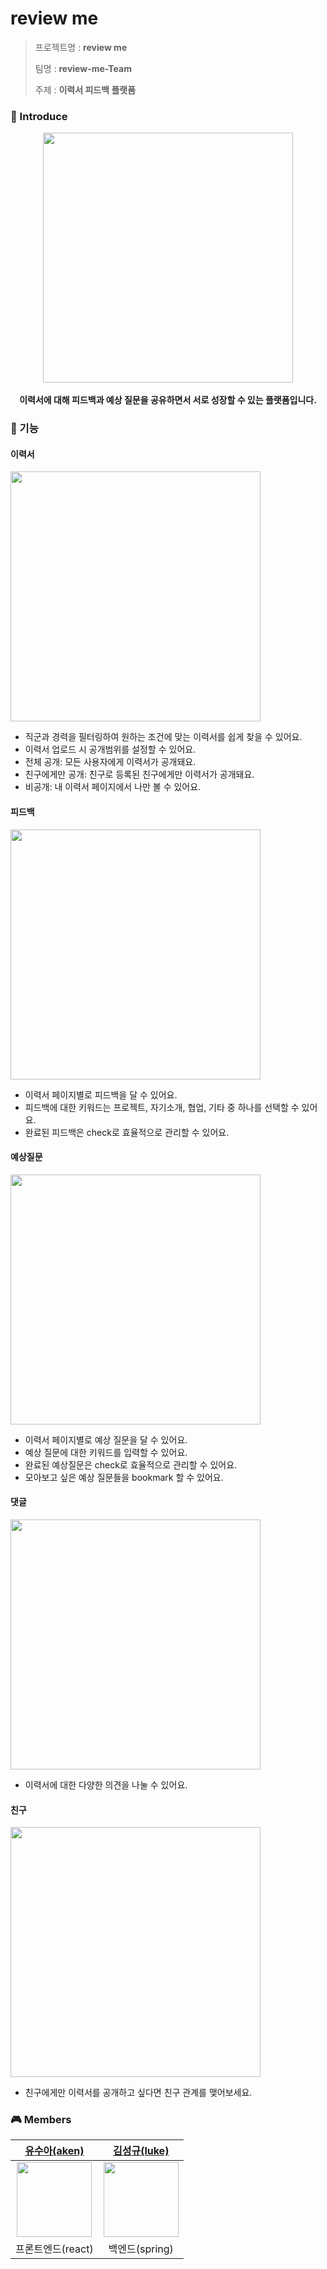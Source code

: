 
# review me

> 프로젝트명 : **review me**
>
> 팀명 : **review-me-Team**
>
> 주제 : **이력서 피드백 플랫폼**

### 🚀 Introduce

<div align="center">
  <img src="https://github.com/review-me-Team/.github/assets/96980857/db147d96-7c77-4ea2-9078-83579244ee3d" width="400px"/>  
</div>
<br />
<div align="center">
  <b>
    이력서에 대해 피드백과 예상 질문을 공유하면서 서로 성장할 수 있는 플랫폼입니다.
  </b>
</div>

### 📔 기능

#### 이력서

<img src="https://github.com/review-me-Team/.github/assets/96980857/ea2234ff-6ffb-46dd-aa90-ccec2a926bf8" width="400px" />

- 직군과 경력을 필터링하여 원하는 조건에 맞는 이력서를 쉽게 찾을 수 있어요.
- 이력서 업로드 시 공개범위를 설정할 수 있어요.
- 전체 공개: 모든 사용자에게 이력서가 공개돼요.
- 친구에게만 공개: 친구로 등록된 친구에게만 이력서가 공개돼요.
- 비공개: 내 이력서 페이지에서 나만 볼 수 있어요.


#### 피드백

<img src="https://github.com/review-me-Team/.github/assets/96980857/85f1c5fb-42c2-48cb-8cd4-c934b2f1437e" width="400px" />

- 이력서 페이지별로 피드백을 달 수 있어요.
- 피드백에 대한 키워드는 프로젝트, 자기소개, 협업, 기타 중 하나를 선택할 수 있어요.
- 완료된 피드백은 check로 효율적으로 관리할 수 있어요.

#### 예상질문

<img src="https://github.com/review-me-Team/.github/assets/96980857/95520894-793f-4df5-9de7-f219993cd63b" width="400px" />

- 이력서 페이지별로 예상 질문을 달 수 있어요.
- 예상 질문에 대한 키워드를 입력할 수 있어요.
- 완료된 예상질문은 check로 효율적으로 관리할 수 있어요.
- 모아보고 싶은 예상 질문들을 bookmark 할 수 있어요.

#### 댓글

<img src="https://github.com/review-me-Team/.github/assets/96980857/6d838989-d14d-4268-b12a-8e8cbb278412" width="400px" />

- 이력서에 대한 다양한 의견을 나눌 수 있어요.

#### 친구

<img src="https://github.com/review-me-Team/.github/assets/96980857/88752314-03f3-409c-8b9d-c7f027a7f491" width="400px" />

- 친구에게만 이력서를 공개하고 싶다면 친구 관계를 맺어보세요.

### 🎮 Members

[유수아(aken)](https://github.com/aken-you)|[김성규(luke)](https://github.com/acceptor-gyu)|
|:-:|:-:|
<img src='https://avatars.githubusercontent.com/u/96980857?v=4' height=120 width=120px></img>|<img src='https://avatars.githubusercontent.com/u/71162390?v=4' height=120  width=120px></img>|
프론트엔드(react) | 백엔드(spring) |
